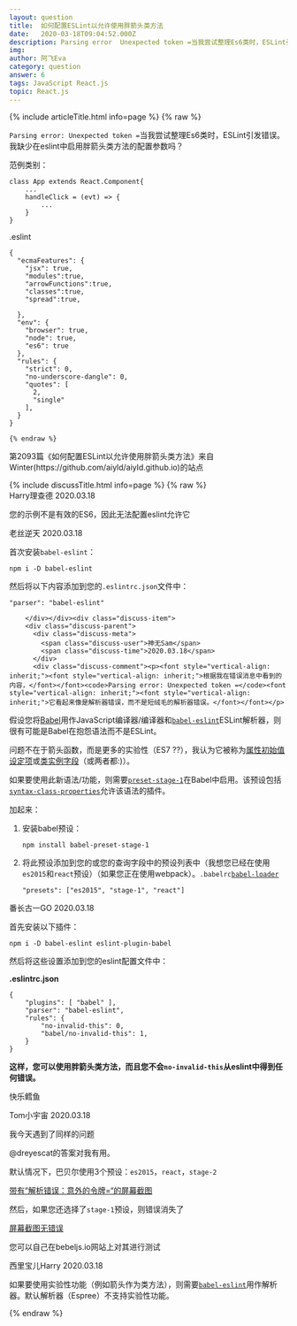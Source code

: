 ```yaml
---
layout: question
title:  如何配置ESLint以允许使用胖箭头类方法
date:   2020-03-18T09:04:52.000Z
description: Parsing error  Unexpected token =当我尝试整理Es6类时，ESLint引发错误。我缺少在eslint中启用胖箭头类方法的配...
img: 
author: 阿飞Eva
category: question
answer: 6
tags: JavaScript React.js
topic: React.js
---
```

<div class="article-root">
  <div class="article">
    {% include articleTitle.html info=page %}
    {% raw %}
    <div class="article-content"><p><font style="vertical-align: inherit;"></font><code>Parsing error: Unexpected token =</code><font style="vertical-align: inherit;"><font style="vertical-align: inherit;">当我尝试整理Es6类时，</font><font style="vertical-align: inherit;">ESLint引发</font><font style="vertical-align: inherit;">错误。</font><font style="vertical-align: inherit;">我缺少在eslint中启用胖箭头类方法的配置参数吗？</font></font></p>

<p><font style="vertical-align: inherit;"><font style="vertical-align: inherit;">范例类别： </font></font></p>

<pre><code>class App extends React.Component{<font></font>
    ...<font></font>
    handleClick = (evt) =&gt; {<font></font>
        ...<font></font>
    }<font></font>
}<font></font>
</code></pre>

<p><font style="vertical-align: inherit;"><font style="vertical-align: inherit;">.eslint</font></font></p>

<pre><code>{<font></font>
  "ecmaFeatures": {<font></font>
    "jsx": true,<font></font>
    "modules":true,<font></font>
    "arrowFunctions":true,<font></font>
    "classes":true,<font></font>
    "spread":true,<font></font>
<font></font>
  },<font></font>
  "env": {<font></font>
    "browser": true,<font></font>
    "node": true,<font></font>
    "es6": true<font></font>
  },<font></font>
  "rules": {<font></font>
    "strict": 0,<font></font>
    "no-underscore-dangle": 0,<font></font>
    "quotes": [<font></font>
      2,<font></font>
      "single"<font></font>
    ],<font></font>
  }<font></font>
}<font></font>
</code></pre></div>
    {% endraw %}
  </div>
  <p class="winter_mark">第2093篇《如何配置ESLint以允许使用胖箭头类方法》来自Winter(https://github.com/aiyld/aiyld.github.io)的站点</p>
  <div class="discuss-wrapper">
    {% include discussTitle.html info=page %}
    {% raw %}
    <div class="discuss-list">
    <div class="discuss-item">
        <div class="discuss-parent">
          <div class="discuss-meta">
            <span class="discuss-user">Harry理查德</span>
            <span class="discuss-time">2020.03.18</span>
          </div>
          <div class="discuss-comment"><p><font style="vertical-align: inherit;"><font style="vertical-align: inherit;">您的示例不是有效的ES6，因此无法配置eslint允许它</font></font></p></div>
        </div></div><div class="discuss-item">
        <div class="discuss-parent">
          <div class="discuss-meta">
            <span class="discuss-user">老丝逆天</span>
            <span class="discuss-time">2020.03.18</span>
          </div>
          <div class="discuss-comment"><p><font style="vertical-align: inherit;"><font style="vertical-align: inherit;">首次安装</font></font><code>babel-eslint</code><font style="vertical-align: inherit;"><font style="vertical-align: inherit;">：</font></font></p>

<pre><code>npm i -D babel-eslint
</code></pre>

<p><font style="vertical-align: inherit;"><font style="vertical-align: inherit;">然后将以下内容添加到您的</font></font><code>.eslintrc.json</code><font style="vertical-align: inherit;"><font style="vertical-align: inherit;">文件中：</font></font></p>

<pre><code>"parser": "babel-eslint"
</code></pre></div>
        </div></div><div class="discuss-item">
        <div class="discuss-parent">
          <div class="discuss-meta">
            <span class="discuss-user">神无Sam</span>
            <span class="discuss-time">2020.03.18</span>
          </div>
          <div class="discuss-comment"><p><font style="vertical-align: inherit;"><font style="vertical-align: inherit;">根据我在错误消息中看到的内容，</font></font><code>Parsing error: Unexpected token =</code><font style="vertical-align: inherit;"><font style="vertical-align: inherit;">它看起来像是解析器错误，而不是短绒毛的解析器错误。</font></font></p>

<p><font style="vertical-align: inherit;"><font style="vertical-align: inherit;">假设您将</font></font><a href="http://babeljs.io/" rel="noreferrer"><font style="vertical-align: inherit;"><font style="vertical-align: inherit;">Babel</font></font></a><font style="vertical-align: inherit;"><font style="vertical-align: inherit;">用作JavaScript编译器/编译器和</font></font><a href="https://github.com/babel/babel-eslint" rel="noreferrer"><code>babel-eslint</code></a><font style="vertical-align: inherit;"><font style="vertical-align: inherit;">ESLint解析器，则很有可能是Babel在抱怨语法而不是ESLint。</font></font></p>

<p><font style="vertical-align: inherit;"><font style="vertical-align: inherit;">问题不在于箭头函数，而是更多的实验性（ES7 ??），我认为它被称为</font></font><a href="https://facebook.github.io/react/blog/2015/01/27/react-v0.13.0-beta-1.html#autobinding" rel="noreferrer"><font style="vertical-align: inherit;"><font style="vertical-align: inherit;">属性初始值设定项</font></font></a><font style="vertical-align: inherit;"><font style="vertical-align: inherit;">或</font></font><a href="https://github.com/jeffmo/es-class-fields-and-static-properties" rel="noreferrer"><font style="vertical-align: inherit;"><font style="vertical-align: inherit;">类实例字段</font></font></a><font style="vertical-align: inherit;"><font style="vertical-align: inherit;">（或两者都:)）。</font></font></p>

<p><font style="vertical-align: inherit;"><font style="vertical-align: inherit;">如果要使用此新语法/功能，则需要</font></font><a href="http://babeljs.io/docs/plugins/preset-stage-1/" rel="noreferrer"><code>preset-stage-1</code></a><font style="vertical-align: inherit;"><font style="vertical-align: inherit;">在Babel中</font><font style="vertical-align: inherit;">启用</font><font style="vertical-align: inherit;">。</font><font style="vertical-align: inherit;">该预设包括</font></font><a href="http://babeljs.io/docs/plugins/syntax-class-properties/" rel="noreferrer"><code>syntax-class-properties</code></a><font style="vertical-align: inherit;"><font style="vertical-align: inherit;">允许该语法</font><font style="vertical-align: inherit;">的</font><font style="vertical-align: inherit;">插件。</font></font></p>

<p><font style="vertical-align: inherit;"><font style="vertical-align: inherit;">加起来：</font></font></p>

<ol>
<li><p><font style="vertical-align: inherit;"><font style="vertical-align: inherit;">安装babel预设：</font></font></p>

<pre><code>npm install babel-preset-stage-1
</code></pre></li>
<li><p><font style="vertical-align: inherit;"><font style="vertical-align: inherit;">将此预设添加到</font><font style="vertical-align: inherit;">您的</font><font style="vertical-align: inherit;">或您的</font><font style="vertical-align: inherit;">查询字段</font><font style="vertical-align: inherit;">中的预设列表中（我想您已经在使用</font></font><code>es2015</code><font style="vertical-align: inherit;"><font style="vertical-align: inherit;">和</font></font><code>react</code><font style="vertical-align: inherit;"><font style="vertical-align: inherit;">预设）（</font><font style="vertical-align: inherit;">如果您正在使用webpack）。</font></font><code>.babelrc</code><font style="vertical-align: inherit;"></font><a href="https://github.com/babel/babel-loader" rel="noreferrer"><code>babel-loader</code></a><font style="vertical-align: inherit;"></font></p>

<pre><code>"presets": ["es2015", "stage-1", "react"]
</code></pre></li>
</ol></div>
        </div></div><div class="discuss-item">
        <div class="discuss-parent">
          <div class="discuss-meta">
            <span class="discuss-user">番长古一GO</span>
            <span class="discuss-time">2020.03.18</span>
          </div>
          <div class="discuss-comment"><p><font style="vertical-align: inherit;"><font style="vertical-align: inherit;">首先安装以下插件：</font></font></p>

<p><code>npm i -D babel-eslint eslint-plugin-babel</code></p>

<p><font style="vertical-align: inherit;"><font style="vertical-align: inherit;">然后将这些设置添加到您的eslint配置文件中：</font></font></p>

<p><strong><font style="vertical-align: inherit;"><font style="vertical-align: inherit;">.eslintrc.json</font></font></strong></p>

<pre><code>{<font></font>
    "plugins": [ "babel" ],<font></font>
    "parser": "babel-eslint",<font></font>
    "rules": {<font></font>
        "no-invalid-this": 0,<font></font>
        "babel/no-invalid-this": 1,<font></font>
    }<font></font>
}<font></font>
</code></pre>

<p><strong><font style="vertical-align: inherit;"><font style="vertical-align: inherit;">这样，您可以使用胖箭头类方法，而且您不会</font></font><code>no-invalid-this</code><font style="vertical-align: inherit;"><font style="vertical-align: inherit;">从eslint中</font><font style="vertical-align: inherit;">得到任何</font><font style="vertical-align: inherit;">错误。</font></font></strong></p>

<p><font style="vertical-align: inherit;"><font style="vertical-align: inherit;">快乐鳕鱼</font></font></p></div>
        </div></div><div class="discuss-item">
        <div class="discuss-parent">
          <div class="discuss-meta">
            <span class="discuss-user">Tom小宇宙</span>
            <span class="discuss-time">2020.03.18</span>
          </div>
          <div class="discuss-comment"><p><font style="vertical-align: inherit;"><font style="vertical-align: inherit;">我今天遇到了同样的问题</font></font></p>

<p><font style="vertical-align: inherit;"><font style="vertical-align: inherit;">@dreyescat的答案对我有用。</font></font></p>

<p><font style="vertical-align: inherit;"><font style="vertical-align: inherit;">默认情况下，巴贝尔使用3个预设：</font></font><code>es2015</code><font style="vertical-align: inherit;"><font style="vertical-align: inherit;">，</font></font><code>react</code><font style="vertical-align: inherit;"><font style="vertical-align: inherit;">，</font></font><code>stage-2</code></p>

<p><a href="http://i.stack.imgur.com/mmtRT.png" rel="noreferrer"><font style="vertical-align: inherit;"><font style="vertical-align: inherit;">带有“解析错误：意外的令牌=“的屏幕截图</font></font></a></p>

<p><font style="vertical-align: inherit;"><font style="vertical-align: inherit;">然后，如果您还选择了</font></font><code>stage-1</code><font style="vertical-align: inherit;"><font style="vertical-align: inherit;">预设，则错误消失了</font></font></p>

<p><a href="http://i.stack.imgur.com/0NR30.png" rel="noreferrer"><font style="vertical-align: inherit;"><font style="vertical-align: inherit;">屏幕截图无错误</font></font></a></p>

<p><font style="vertical-align: inherit;"><font style="vertical-align: inherit;">您可以自己在bebeljs.io网站上对其进行测试</font></font></p></div>
        </div></div><div class="discuss-item">
        <div class="discuss-parent">
          <div class="discuss-meta">
            <span class="discuss-user">西里宝儿Harry</span>
            <span class="discuss-time">2020.03.18</span>
          </div>
          <div class="discuss-comment"><p><font style="vertical-align: inherit;"><font style="vertical-align: inherit;">如果要使用实验性功能（例如箭头作为类方法），则需要</font></font><a href="https://github.com/babel/babel-eslint"><code>babel-eslint</code></a><font style="vertical-align: inherit;"><font style="vertical-align: inherit;">用作解析器。</font><font style="vertical-align: inherit;">默认解析器（Espree）不支持实验性功能。</font></font></p></div>
        </div></div>
    </div>
    {% endraw %}
  </div>
<div>
